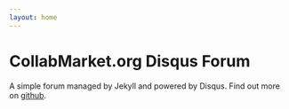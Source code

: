 ```yaml
---
layout: home
---
```


# CollabMarket.org Disqus Forum

A simple forum managed by Jekyll and powered by Disqus. Find out more on [github](http://www.github.com/klcodanr/Jekyll-Disqus-Forum).
